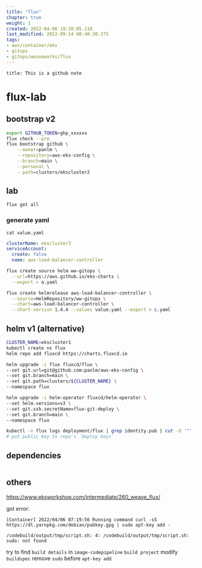 ```yaml
---
title: "flux"
chapter: true
weight: 1
created: 2022-04-06 19:28:05.118
last_modified: 2022-09-14 08:40:30.375
tags: 
- aws/container/eks 
- gitops 
- gitops/weaveworks/flux
---
```


```ad-attention
title: This is a github note

```

# flux-lab
## bootstrap v2
```sh
export GITHUB_TOKEN=ghp_xxxxxx
flux check --pre
flux bootstrap github \
    --owner=panlm \
    --repository=aws-eks-config \
    --branch=main \
    --personal \
    --path=clusters/ekscluster2

```

## lab
```sh
flux get all

```

### generate yaml
`cat value.yaml`
```yaml
clusterName: ekscluster3
serviceAccount:
  create: false
  name: aws-load-balancer-controller
```

```sh
flux create source helm ww-gitops \
  --url=https://aws.github.io/eks-charts \
  --export > a.yaml

flux create helmrelease aws-load-balancer-controller \
  --source=HelmRepository/ww-gitops \
  --chart=aws-load-balancer-controller \
  --chart-version 1.4.4 --values value.yaml --export > c.yaml
```

## helm v1 (alternative)
```sh
CLUSTER_NAME=ekscluster1
kubectl create ns flux
helm repo add fluxcd https://charts.fluxcd.io 

helm upgrade -i flux fluxcd/flux \
--set git.url=git@github.com:panlm/aws-eks-config \
--set git.branch=main \
--set git.path=clusters/${CLUSTER_NAME} \
--namespace flux

helm upgrade -i helm-operator fluxcd/helm-operator \
--set helm.versions=v3 \
--set git.ssh.secretName=flux-git-deploy \
--set git.branch=main \
--namespace flux

kubectl -n flux logs deployment/flux | grep identity.pub | cut -d '"' -f2
# put public key to repo's `Deploy keys`

```

## dependencies
```
```

## others
https://www.eksworkshop.com/intermediate/260_weave_flux/

got error:
```
[Container] 2022/04/06 07:19:56 Running command curl -sS https://dl.yarnpkg.com/debian/pubkey.gpg | sudo apt-key add -  

/codebuild/output/tmp/script.sh: 4: /codebuild/output/tmp/script.sh: sudo: not found
```

try to find `build details` in `image-codepipeline` `build project`
modify `buildspec`
remove `sudo` before `apt-key add`



